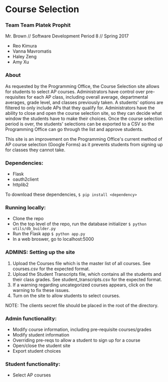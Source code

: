 # Course Selection
### Team Team Platek Prophit
Mr. Brown // Software Development Period 8 // Spring 2017
* Reo Kimura 
* Vanna Mavromatis
* Haley Zeng
* Amy Xu

### About
As requested by the Programming Office, the Course Selection site allows for students to select AP courses. Administrators have control over pre-requisites for each AP class, including overall average, departmental averages, grade level, and classes previously taken. A students' options are filtered to only include APs that they qualify for. Administrators have the ability to close and open the course selection site, so they can decide what window the students have to make their choices. Once the course selection period is over, the students' selections can be exported to a CSV so the Programming Office can go through the list and approve students.

This site is an improvement on the Programming Office's current method of AP course selection (Google Forms) as it prevents students from signing up for classes they cannot take. 

### Dependencies:
* Flask
* oauth2client
* httplib2

To download these dependencies, 
```$ pip install <dependency>```

### Running locally:
* Clone the repo
* On the top level of the repo, run the database initializer
```$ python utils/db_builder.py```
* Run the Flask app
```$ python app.py```
* In a web broswer, go to localhost:5000

### ADMINS: Setting up the site 
1. Upload the Courses file which is the master list of all courses. See courses.csv for the expected format.
2. Upload the Student Transcripts file, which contains all the students and their class grades. See student_transcripts.csv for the expected format.
3. If a warning regarding uncategorized courses appears, click on the warning to fix these issues.
4. Turn on the site to allow students to select courses.

NOTE: The clients secret file should be placed in the root of the directory.
### Admin functionality:
* Modify course information, including pre-requisite courses/grades
* Modify student information
* Overriding pre-reqs to allow a student to sign up for a course
* Open/close the student site
* Export student choices

### Student functionality:
* Select AP courses
